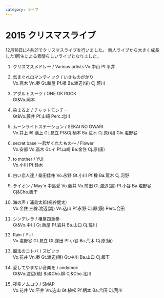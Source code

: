 ```yaml
---
category: ライブ
---
```

# 2015 クリスマスライブ

12月18日に4共21でクリスマスライブを行いました。
新人ライブから大きく成長した1回生による素晴らしいライブとなりました。

1. クリスマスメドレー / Various artists
Vo.中山  Pf.平井

2. 気まぐれロマンティック / いきものがかり	
Vo.高木  Vn.秦  Gt.新屋  Pf.櫟  Ba.渡辺(俊)  Cj.荒川

3. アダルトスーツ / ONE OK ROCK	
Gt&Vo.岡本

4. 染まるよ / チャットモンチー	
Gt&Vo.藤井  Pf.山崎  Perc.北川

5. ムーンライトステーション / SEKAI NO OWARI	
Vo.井上  琴.溝上  Gt.見立  Pf&Cj.柄本  Ba.荒木  Cj.原(明)  Glo.塩野谷

6. secret base 〜君がくれたもの〜 / Flower	
Vo.安部  Vo.高木  Gt.イ  Pf.山崎  Ba.金住  Cj.原(康)

7. to mother / YUI	
Vo.小川  Pf.鈴木

8. 白い恋人達 / 桑田佳祐	
Vo.永野  Gt.小川  Pf.櫟  Ba.荒木  Cj.河野

9. ライオン / May'n 中島愛	
Vo.藤井  Vo.前田  Gt.渡辺(嵩)  Pf.小谷  Ba.塩野谷  Cj&Cho.飯干

10. 海の声 / 浦島太郎(桐谷健太)	
Vo.金住  三線.渡辺(嵩)  Vn.込山  Pf.永野  Cj.原(康)  Perc.合田

11. シンデレラ / 椿屋四重奏	
Gt&Vo.中川  Gt.新屋  Pf.岩井  Ba.山口  Cj.荒川

12. Rain / YUI	
Vo.塩野谷  Gt.見立  Gt.窪田  Pf.小谷  Ba.荒木  Cj.原(康)

13. 魔法のコトバ / スピッツ	
Vo.花井  Vn.秦  Gt.渡辺(暁)  Gt.中川  Ba.山口  Cj.飯干

14. 愛してやまない音楽を / andymori	
Gt&Vo.渡辺(暁)  Ba&Cho.柳  Cj&Cho.北川

15. 夜空ノムコウ / SMAP	
Vo.花井  Vo.平井  Vn.込山  Gt.植松  Pf.柄本  Ba.合田  Cj.荒川
